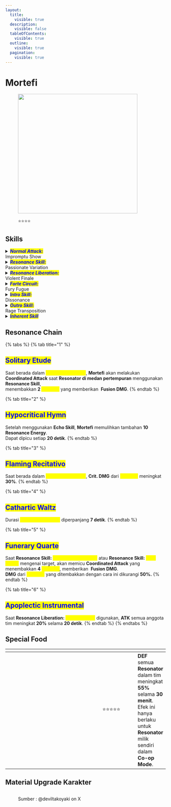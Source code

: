 ```yaml
---
layout:
  title:
    visible: true
  description:
    visible: false
  tableOfContents:
    visible: true
  outline:
    visible: true
  pagination:
    visible: true
---
```


# Mortefi

<figure><img src="https://wuthering.wiki/img/rolecard_1204.png" alt="" width="375"><figcaption><p><span data-gb-custom-inline data-tag="emoji" data-code="2b50">⭐</span><span data-gb-custom-inline data-tag="emoji" data-code="2b50">⭐</span><span data-gb-custom-inline data-tag="emoji" data-code="2b50">⭐</span><span data-gb-custom-inline data-tag="emoji" data-code="2b50">⭐</span></p></figcaption></figure>

## Skills

<details>

<summary><em><mark style="color:blue;"><strong>Normal Attack:</strong></mark></em><br>Impromptu Show</summary>

<mark style="color:blue;">**Basic Attack**</mark>\
**Mortefi** menggunakan sepasang pistol dan api untuk melakukan hingga **4** tembakan beruntun, memberikan <img src="https://wuthering.wiki/img/element_2.png" alt="" data-size="line"> **Fusion DMG.**

<mark style="color:blue;">**Heavy Attack**</mark>\
**Mortefi** memasuki mode **Aiming** untuk menembakkan serangan yang lebih kuat.\
Tembakan yang dilepaskan setelah **charge** selesai memberikan <img src="https://wuthering.wiki/img/element_2.png" alt="" data-size="line"> **Fusion DMG**.\
\
<mark style="color:blue;">**Mid-air Attack**</mark>\
Menggunakan **Stamina** untuk melakukan beberapa tembakan ke arah target saat berada di udara, memberikan <img src="https://wuthering.wiki/img/element_2.png" alt="" data-size="line"> **Fusion DMG**.\
\
<mark style="color:blue;">**Dodge Counter**</mark>\
Gunakan **Basic Attack** setelah berhasil menghindar (**Dodge**) untuk menyerang target, memberikan <img src="https://wuthering.wiki/img/element_2.png" alt="" data-size="line"> **Fusion DMG**.

</details>

<details>

<summary><em><mark style="color:blue;"><strong>Resonance Skill:</strong></mark></em><br>Passionate Variation</summary>

Menembakkan kilatan api ke depan, memberikan <img src="https://wuthering.wiki/img/element_2.png" alt="" data-size="line"> **Fusion DMG**.

</details>

<details>

<summary><em><mark style="color:blue;"><strong>Resonance Liberation:</strong></mark></em><br>Violent Finale</summary>

Memberikan <img src="https://wuthering.wiki/img/element_2.png" alt="" data-size="line"> **Fusion DMG** dan menerapkan efek <mark style="color:yellow;">**Burning Rhapsody**</mark> kepada semua anggota tim.\
<mark style="color:blue;">**Burning Rhapsody**</mark>\
Saat **Basic Attack** karakter aktif mengenai target, **Mortefi** akan melakukan **Coordinated Attack**, menembakkan **1&#x20;**<mark style="color:yellow;">**Marcato**</mark>.\
Saat **Heavy Attack** karakter aktif mengenai target, **Mortefi** akan melakukan **Coordinated Attack**, menembakkan **2&#x20;**<mark style="color:yellow;">**Marcato**</mark>.\
**Mortefi** dapat melakukan **1 Coordinated Attack** setiap **0.35 detik**.

<mark style="color:blue;">**Marcato**</mark>\
Menyerang target, memberikan <img src="https://wuthering.wiki/img/element_2.png" alt="" data-size="line"> **Fusion DMG.**

</details>

<details>

<summary><em><mark style="color:blue;"><strong>Forte Circuit:</strong></mark></em><br>Fury Fugue</summary>

<mark style="color:blue;">**Resonance Skill: Fury Fugue**</mark>\
Saat <mark style="color:yellow;">**Annoyance**</mark> **Mortefi** mencapai **100**, **Resonance Skill** akan berubah menjadi <mark style="color:yellow;">**Fury Fugue**</mark>.\
Saat menggunakan <mark style="color:yellow;">**Fury Fugue**</mark>, **Mortefi** mengonsumsi seluruh <mark style="color:yellow;">**Annoyance**</mark> untuk menembakkan kilatan api berkecepatan tinggi, memberikan <img src="https://wuthering.wiki/img/element_2.png" alt="" data-size="line"> **Fusion DMG** yang dihitung sebagai **Resonance Skill DMG**.

<mark style="color:blue;">**Annoyance**</mark>\
**Mortefi** dapat menyimpan hingga **100&#x20;**<mark style="color:yellow;">**Annoyance**</mark> dan dapat memulihkannya melalui cara berikut:\
Saat **Normal Attack:&#x20;**<mark style="color:yellow;">**Impromptu Show**</mark> mengenai target.\
Saat **Intro Skill:&#x20;**<mark style="color:yellow;">**Dissonance**</mark> mengenai target.\
Saat **Resonance Skill:&#x20;**<mark style="color:yellow;">**Passionate Variation**</mark> mengenai target.\
Dalam **5 detik** setelah menggunakan <mark style="color:yellow;">**Passionate Variation**</mark>, \
setiap **Normal Attack:&#x20;**<mark style="color:yellow;">**Impromptu Show**</mark> yang mengenai target akan memulihkan <mark style="color:yellow;">**Annoyance**</mark> tambahan.

</details>

<details>

<summary><em><mark style="color:blue;"><strong>Intro Skill:</strong></mark></em><br>Dissonance</summary>

**Mortefi** menyerang target, memberikan <img src="https://wuthering.wiki/img/element_2.png" alt="" data-size="line"> **Fusion DMG**.

</details>

<details>

<summary><em><mark style="color:blue;"><strong>Outro Skill:</strong></mark></em><br>Rage Transposition</summary>

**Resonator** yang masuk mendapatkan **38% Heavy Attack DMG Amplification** selama **14 detik** atau hingga mereka diganti.

</details>

<details>

<summary><em><mark style="color:blue;"><strong>Inherent Skill</strong></mark></em></summary>

<mark style="color:blue;">**Harmonic Control**</mark>\
Setelah menggunakan **Resonance Skill:&#x20;**<mark style="color:yellow;">**Passionate Variation**</mark>, **DMG** dari **Resonance Skill:&#x20;**<mark style="color:yellow;">**Fury Fugue**</mark> meningkat **25%** selama **8 detik**.

<mark style="color:blue;">**Rhythmic Vibrato**</mark>\
Saat dalam efek <mark style="color:yellow;">**Burning Rhapsody**</mark>, setiap serangan <mark style="color:yellow;">**Marcato**</mark> dari **Resonance Liberation** akan meningkatkan **DMG** dari <mark style="color:yellow;">**Marcato**</mark> berikutnya sebesar **1.5%**.\
Efek ini dapat dipicu setiap **0.35 detik**, hingga **50 stack(s)**.\
Efek ini akan **dihapus** setelah <mark style="color:yellow;">**Burning Rhapsody**</mark> berakhir.

</details>

## Resonance Chain

{% tabs %}
{% tab title="1" %}
## <mark style="color:blue;">Solitary Etude</mark>

Saat berada dalam <mark style="color:yellow;">**Burning Rhapsody**</mark>, **Mortefi** akan melakukan **Coordinated Attack** saat **Resonator di medan pertempuran** menggunakan **Resonance Skill**, \
menembakkan **2&#x20;**<mark style="color:yellow;">**Marcato**</mark> yang memberikan <img src="https://wuthering.wiki/img/element_2.png" alt="" data-size="line"> **Fusion DMG**.
{% endtab %}

{% tab title="2" %}
## <mark style="color:blue;">Hypocritical Hymn</mark>

Setelah menggunakan **Echo Skill**, **Mortefi** memulihkan tambahan **10 Resonance Energy**.\
Dapat dipicu setiap **20 detik**.
{% endtab %}

{% tab title="3" %}
## <mark style="color:blue;">Flaming Recitativo</mark>

Saat berada dalam <mark style="color:yellow;">**Burning Rhapsody**</mark>, **Crit. DMG** dari <mark style="color:yellow;">**Marcato**</mark> meningkat **30%**.
{% endtab %}

{% tab title="4" %}
## <mark style="color:blue;">Cathartic Waltz</mark>

Durasi <mark style="color:yellow;">**Burning Rhapsody**</mark> diperpanjang **7 detik**.
{% endtab %}

{% tab title="5" %}
## <mark style="color:blue;">Funerary Quarte</mark>

Saat **Resonance Skill:&#x20;**<mark style="color:yellow;">**Passionate Variation**</mark> atau **Resonance Skill:&#x20;**<mark style="color:yellow;">**Fury Fugue**</mark> mengenai target, akan memicu **Coordinated Attack** yang menembakkan **4&#x20;**<mark style="color:yellow;">**Marcato**</mark>, memberikan <img src="https://wuthering.wiki/img/element_2.png" alt="" data-size="line"> **Fusion DMG**.\
**DMG** dari <mark style="color:yellow;">**Marcato**</mark> yang ditembakkan dengan cara ini dikurangi **50%.**
{% endtab %}

{% tab title="6" %}
## <mark style="color:blue;">Apoplectic Instrumental</mark>

Saat **Resonance Liberation:&#x20;**<mark style="color:yellow;">**Violent Finale**</mark> digunakan, **ATK** semua anggota tim meningkat **20%** selama **20 detik**.
{% endtab %}
{% endtabs %}

## Special Food

<table data-header-hidden><thead><tr><th width="267"></th><th width="142" align="center"></th><th></th></tr></thead><tbody><tr><td><img src="https://wuthering.wiki/img/item_80001024.png" alt=""></td><td align="center"><span data-gb-custom-inline data-tag="emoji" data-code="2b50">⭐</span><span data-gb-custom-inline data-tag="emoji" data-code="2b50">⭐</span><span data-gb-custom-inline data-tag="emoji" data-code="2b50">⭐</span><span data-gb-custom-inline data-tag="emoji" data-code="2b50">⭐</span><span data-gb-custom-inline data-tag="emoji" data-code="2b50">⭐</span></td><td><strong>DEF</strong> semua <strong>Resonator</strong> dalam tim meningkat <strong>55%</strong> selama <strong>30 menit</strong>.<br>Efek ini hanya berlaku untuk <strong>Resonator</strong> milik sendiri dalam <strong>Co-op Mode</strong>.</td></tr></tbody></table>

## Material Upgrade Karakter

<figure><img src="https://i.postimg.cc/C14PzHSj/Mortefi.png" alt=""><figcaption><p>Sumber :  @deviltakoyaki on X</p></figcaption></figure>

